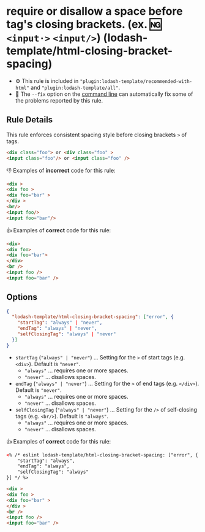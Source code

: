 # require or disallow a space before tag's closing brackets. (ex. :ng: `<input·>` `<input/>`) (lodash-template/html-closing-bracket-spacing)

- :gear: This rule is included in `"plugin:lodash-template/recommended-with-html"` and `"plugin:lodash-template/all"`.
- :wrench: The `--fix` option on the [command line](http://eslint.org/docs/user-guide/command-line-interface#fix) can automatically fix some of the problems reported by this rule.

## Rule Details

This rule enforces consistent spacing style before closing brackets `>` of tags.

```html
<div class="foo"> or <div class="foo" >
<input class="foo"/> or <input class="foo" />
```

:-1: Examples of **incorrect** code for this rule:

```html
<div >
<div foo >
<div foo="bar" >
</div >
<br/>
<input foo/>
<input foo="bar"/>
```

:+1: Examples of **correct** code for this rule:

```html
<div>
<div foo>
<div foo="bar">
</div>
<br />
<input foo />
<input foo="bar" />
```


## Options


```json
{
  "lodash-template/html-closing-bracket-spacing": ["error", {
    "startTag": "always" | "never",
    "endTag": "always" | "never",
    "selfClosingTag": "always" | "never"
  }]
}
```

- `startTag` (`"always" | "never"`) ... Setting for the `>` of start tags (e.g. `<div>`). Default is `"never"`.
    - `"always"` ... requires one or more spaces.
    - `"never"` ... disallows spaces.
- `endTag` (`"always" | "never"`) ... Setting for the `>` of end tags (e.g. `</div>`). Default is `"never"`.
    - `"always"` ... requires one or more spaces.
    - `"never"` ... disallows spaces.
- `selfClosingTag` (`"always" | "never"`) ... Setting for the `/>` of self-closing tags (e.g. `<br/>`). Default is `"always"`.
    - `"always"` ... requires one or more spaces.
    - `"never"` ... disallows spaces.

:+1: Examples of **correct** code for this rule:

```html
<% /* eslint lodash-template/html-closing-bracket-spacing: ["error", {
    "startTag": "always",
    "endTag": "always",
    "selfClosingTag": "always"
}] */ %>

<div >
<div foo >
<div foo="bar" >
</div >
<br />
<input foo />
<input foo="bar" />
```
